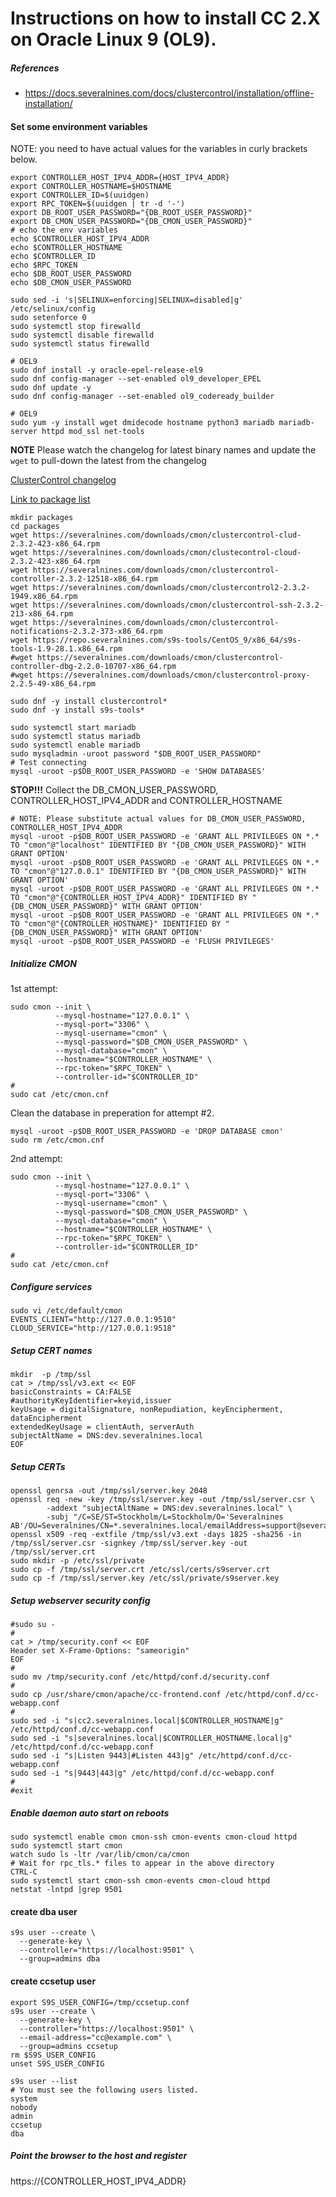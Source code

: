 # Instructions on how to install CC 2.X on Oracle Linux 9 (OL9).

##### References
* https://docs.severalnines.com/docs/clustercontrol/installation/offline-installation/

#### Set some environment variables
NOTE: you need to have actual values for the variables in curly brackets below.
```
export CONTROLLER_HOST_IPV4_ADDR={HOST_IPV4_ADDR}
export CONTROLLER_HOSTNAME=$HOSTNAME
export CONTROLLER_ID=$(uuidgen)
export RPC_TOKEN=$(uuidgen | tr -d '-')
export DB_ROOT_USER_PASSWORD="{DB_ROOT_USER_PASSWORD}"
export DB_CMON_USER_PASSWORD="{DB_CMON_USER_PASSWORD}"
# echo the env variables
echo $CONTROLLER_HOST_IPV4_ADDR
echo $CONTROLLER_HOSTNAME
echo $CONTROLLER_ID
echo $RPC_TOKEN
echo $DB_ROOT_USER_PASSWORD
echo $DB_CMON_USER_PASSWORD
```

```
sudo sed -i 's|SELINUX=enforcing|SELINUX=disabled|g' /etc/selinux/config
sudo setenforce 0
sudo systemctl stop firewalld 
sudo systemctl disable firewalld
sudo systemctl status firewalld 
```

```
# OEL9
sudo dnf install -y oracle-epel-release-el9
sudo dnf config-manager --set-enabled ol9_developer_EPEL
sudo dnf update -y
sudo dnf config-manager --set-enabled ol9_codeready_builder
```

```
# OEL9
sudo yum -y install wget dmidecode hostname python3 mariadb mariadb-server httpd mod_ssl net-tools
```

**NOTE** Please watch the changelog for latest binary names and update the `wget` to pull-down the latest from the changelog

[ClusterControl changelog](https://support.severalnines.com/hc/en-us/articles/212425943-ChangeLog)

[Link to package list](https://severalnines.com/downloads/cmon/)
```
mkdir packages
cd packages
wget https://severalnines.com/downloads/cmon/clustercontrol-clud-2.3.2-423-x86_64.rpm
wget https://severalnines.com/downloads/cmon/clustecontrol-cloud-2.3.2-423-x86_64.rpm
wget https://severalnines.com/downloads/cmon/clustercontrol-controller-2.3.2-12518-x86_64.rpm
wget https://severalnines.com/downloads/cmon/clustercontrol2-2.3.2-1949.x86_64.rpm
wget https://severalnines.com/downloads/cmon/clustercontrol-ssh-2.3.2-213-x86_64.rpm
wget https://severalnines.com/downloads/cmon/clustercontrol-notifications-2.3.2-373-x86_64.rpm
wget https://repo.severalnines.com/s9s-tools/CentOS_9/x86_64/s9s-tools-1.9-28.1.x86_64.rpm
#wget https://severalnines.com/downloads/cmon/clustercontrol-controller-dbg-2.2.0-10707-x86_64.rpm
#wget https://severalnines.com/downloads/cmon/clustercontrol-proxy-2.2.5-49-x86_64.rpm
```

```
sudo dnf -y install clustercontrol*
sudo dnf -y install s9s-tools*
```

```
sudo systemctl start mariadb
sudo systemctl status mariadb
sudo systemctl enable mariadb
sudo mysqladmin -uroot password "$DB_ROOT_USER_PASSWORD"
# Test connecting
mysql -uroot -p$DB_ROOT_USER_PASSWORD -e 'SHOW DATABASES'
```

**STOP!!!** Collect the DB_CMON_USER_PASSWORD, CONTROLLER_HOST_IPV4_ADDR and CONTROLLER_HOSTNAME
```
# NOTE: Please substitute actual values for DB_CMON_USER_PASSWORD, CONTROLLER_HOST_IPV4_ADDR
mysql -uroot -p$DB_ROOT_USER_PASSWORD -e 'GRANT ALL PRIVILEGES ON *.* TO "cmon"@"localhost" IDENTIFIED BY "{DB_CMON_USER_PASSWORD}" WITH GRANT OPTION'
mysql -uroot -p$DB_ROOT_USER_PASSWORD -e 'GRANT ALL PRIVILEGES ON *.* TO "cmon"@"127.0.0.1" IDENTIFIED BY "{DB_CMON_USER_PASSWORD}" WITH GRANT OPTION'
mysql -uroot -p$DB_ROOT_USER_PASSWORD -e 'GRANT ALL PRIVILEGES ON *.* TO "cmon"@"{CONTROLLER_HOST_IPV4_ADDR}" IDENTIFIED BY "{DB_CMON_USER_PASSWORD}" WITH GRANT OPTION'
mysql -uroot -p$DB_ROOT_USER_PASSWORD -e 'GRANT ALL PRIVILEGES ON *.* TO "cmon"@"{CONTROLLER_HOSTNAME}" IDENTIFIED BY "{DB_CMON_USER_PASSWORD}" WITH GRANT OPTION'
mysql -uroot -p$DB_ROOT_USER_PASSWORD -e 'FLUSH PRIVILEGES'
```

##### Initialize CMON

1st attempt:
```
sudo cmon --init \
          --mysql-hostname="127.0.0.1" \
          --mysql-port="3306" \
          --mysql-username="cmon" \
          --mysql-password="$DB_CMON_USER_PASSWORD" \
          --mysql-database="cmon" \
          --hostname="$CONTROLLER_HOSTNAME" \
          --rpc-token="$RPC_TOKEN" \
          --controller-id="$CONTROLLER_ID"
#
sudo cat /etc/cmon.cnf
```

Clean the database in preperation for attempt #2.
```
mysql -uroot -p$DB_ROOT_USER_PASSWORD -e 'DROP DATABASE cmon'
sudo rm /etc/cmon.cnf
```

2nd attempt:
```
sudo cmon --init \
          --mysql-hostname="127.0.0.1" \
          --mysql-port="3306" \
          --mysql-username="cmon" \
          --mysql-password="$DB_CMON_USER_PASSWORD" \
          --mysql-database="cmon" \
          --hostname="$CONTROLLER_HOSTNAME" \
          --rpc-token="$RPC_TOKEN" \
          --controller-id="$CONTROLLER_ID"
#
sudo cat /etc/cmon.cnf
```

##### Configure services
```
sudo vi /etc/default/cmon
EVENTS_CLIENT="http://127.0.0.1:9510"
CLOUD_SERVICE="http://127.0.0.1:9518"
```

##### Setup CERT names
```
mkdir  -p /tmp/ssl
cat > /tmp/ssl/v3.ext << EOF
basicConstraints = CA:FALSE
#authorityKeyIdentifier=keyid,issuer
keyUsage = digitalSignature, nonRepudiation, keyEncipherment, dataEncipherment
extendedKeyUsage = clientAuth, serverAuth
subjectAltName = DNS:dev.severalnines.local
EOF
```

##### Setup CERTs
```
openssl genrsa -out /tmp/ssl/server.key 2048
openssl req -new -key /tmp/ssl/server.key -out /tmp/ssl/server.csr \
        -addext "subjectAltName = DNS:dev.severalnines.local" \
        -subj "/C=SE/ST=Stockholm/L=Stockholm/O='Severalnines AB'/OU=Severalnines/CN=*.severalnines.local/emailAddress=support@severalnines.com"
openssl x509 -req -extfile /tmp/ssl/v3.ext -days 1825 -sha256 -in /tmp/ssl/server.csr -signkey /tmp/ssl/server.key -out /tmp/ssl/server.crt
sudo mkdir -p /etc/ssl/private
sudo cp -f /tmp/ssl/server.crt /etc/ssl/certs/s9server.crt
sudo cp -f /tmp/ssl/server.key /etc/ssl/private/s9server.key
```

##### Setup webserver security config
```
#sudo su -
#
cat > /tmp/security.conf << EOF
Header set X-Frame-Options: "sameorigin"
EOF
#
sudo mv /tmp/security.conf /etc/httpd/conf.d/security.conf
#
sudo cp /usr/share/cmon/apache/cc-frontend.conf /etc/httpd/conf.d/cc-webapp.conf
#
sudo sed -i "s|cc2.severalnines.local|$CONTROLLER_HOSTNAME|g" /etc/httpd/conf.d/cc-webapp.conf
sudo sed -i "s|severalnines.local|$CONTROLLER_HOSTNAME.local|g" /etc/httpd/conf.d/cc-webapp.conf
sudo sed -i "s|Listen 9443|#Listen 443|g" /etc/httpd/conf.d/cc-webapp.conf
sudo sed -i "s|9443|443|g" /etc/httpd/conf.d/cc-webapp.conf
#
#exit
```

##### Enable daemon auto start on reboots
```
sudo systemctl enable cmon cmon-ssh cmon-events cmon-cloud httpd
sudo systemctl start cmon
watch sudo ls -ltr /var/lib/cmon/ca/cmon
# Wait for rpc_tls.* files to appear in the above directory
CTRL-C
sudo systemctl start cmon-ssh cmon-events cmon-cloud httpd
netstat -lntpd |grep 9501
```

#### create dba user
```
s9s user --create \
  --generate-key \
  --controller="https://localhost:9501" \
  --group=admins dba
```

#### create ccsetup user
```
export S9S_USER_CONFIG=/tmp/ccsetup.conf
s9s user --create \
  --generate-key \
  --controller="https://localhost:9501" \
  --email-address="cc@example.com" \
  --group=admins ccsetup
rm $S9S_USER_CONFIG
unset S9S_USER_CONFIG
```

```
s9s user --list
# You must see the following users listed.
system
nobody
admin
ccsetup
dba
```

##### Point the browser to the host and register
https://{CONTROLLER_HOST_IPV4_ADDR}
